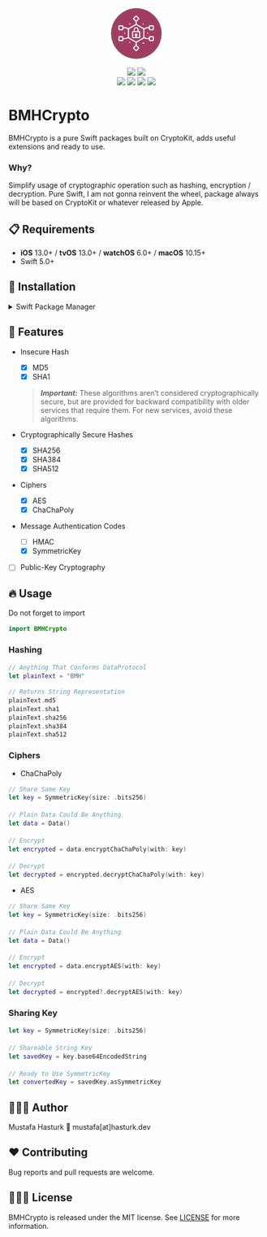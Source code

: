 <p align="center">
<img src="https://raw.githubusercontent.com/muhasturk/BMHCrypto/master/res/BMHCrypto.png" alt="BMHCrypto" title="BMHCrypto" width="100"/>
</p>

<p align="center">
<a href=""><img src="https://img.shields.io/badge/BMH-Crypto-red"></a>
<a href=""><img src="https://img.shields.io/badge/platforms-iOS%20%7C%20tvOS%20%7C%20macOS%20%7C%20watchOS%20%7C%20Linux-lightgrey.svg"></a>
<br/>
<a href="https://swift.org/package-manager/"><img src="https://img.shields.io/badge/SPM-Compatible-brightgreen.svg?style=flat"></a>
<a href="https://swift.org"><img src="https://img.shields.io/badge/Swift-5.2-orange.svg"></a>
<a href="https://developer.apple.com/xcode"><img src="https://img.shields.io/badge/Xcode-11.4-blue.svg"></a>
<a href="https://raw.githubusercontent.com/muhasturk/BMHCrypto/master/LICENSE"><img src="https://img.shields.io/badge/License-MIT-green"></a>
</p>

# BMHCrypto

BMHCrypto is a pure Swift packages built on CryptoKit, adds useful extensions and ready to use.

### Why?
Simplify usage of cryptographic operation such as hashing, encryption / decryption. Pure Swift, I am not gonna reinvent the wheel, package always will be based on CryptoKit or whatever released by Apple.

## 📋 Requirements

- **iOS** 13.0+ / **tvOS** 13.0+ / **watchOS** 6.0+ / **macOS** 10.15+
- Swift 5.0+

## 📲 Installation

<details>
<summary>Swift Package Manager</summary>
</br>

#### Xcode Project
<a href="https://swift.org/package-manager">Swift Package Manager</a> is built into new versions of Xcode. To install `BMHCrypto` with SPM:

- Open your project in Xcode

- Click "File" -> "Swift Packages" -> "Add Package Dependency..."

- Paste the following URL: 

`https://github.com/muhasturk/BMHCrypto.git`

- Click "Next" -> "Next" -> "Finish"

#### As Dependecy
<p>You can use <a href="https://swift.org/package-manager">The Swift Package Manager</a> to install <code>BMHCrypto</code> by adding the proper description to your <code>Package.swift</code> file:</p>

```swift
import PackageDescription

let package = Package(
    name: "YOUR_PROJECT_NAME",
    targets: [],
    dependencies: [
        .package(url: "https://github.com/muhasturk/BMHCrypto.git", from: "0.1.0")
    ]
)
```

<p>Next, add <code>BMHCrypto</code> to your targets dependencies like so:</p>

```swift
.target(
    name: "YOUR_TARGET_NAME",
    dependencies: [
        "BMHCrypto",
    ]
),
```

<p>Then run <code>swift package update</code>.</p>
</details>

## 🎁 Features

- Insecure Hash
    - [x] MD5
    - [x] SHA1
    > **_Important:_**  These algorithms aren’t considered cryptographically secure, but are provided for backward compatibility with older services that require them. For new services, avoid these algorithms.

- Cryptographically Secure Hashes
    - [x] SHA256
    - [x] SHA384
    - [x] SHA512

- Ciphers
    - [x] AES
    - [x] ChaChaPoly

- Message Authentication Codes
    - [ ] HMAC
    - [x] SymmetricKey

- [ ] Public-Key Cryptography

## 🔥 Usage
Do not forget to import
```swift
import BMHCrypto
```
### Hashing

```swift
// Anything That Conforms DataProtocol
let plainText = "BMH"
```

```swift
// Returns String Representation
plainText.md5
plainText.sha1
plainText.sha256
plainText.sha384
plainText.sha512
```

### Ciphers

- ChaChaPoly
```swift
// Share Same Key
let key = SymmetricKey(size: .bits256) 

// Plain Data Could Be Anything
let data = Data()

// Encrypt
let encrypted = data.encryptChaChaPoly(with: key)

// Decrypt
let decrypted = encrypted.decryptChaChaPoly(with: key)
```

- AES
```swift
// Share Same Key
let key = SymmetricKey(size: .bits256) 

// Plain Data Could Be Anything
let data = Data()

// Encrypt
let encrypted = data.encryptAES(with: key)

// Decrypt
let decrypted = encrypted?.decryptAES(with: key)
```

### Sharing Key
```swift
let key = SymmetricKey(size: .bits256) 

// Shareable String Key
let savedKey = key.base64EncodedString

// Ready to Use SymmetricKey
let convertedKey = savedKey.asSymmetricKey
```

## 👨🏻‍💻 Author
Mustafa Hasturk
📧 mustafa[at]hasturk.dev

## ❤️ Contributing
Bug reports and pull requests are welcome.

## 👮🏻‍♂️ License

BMHCrypto is released under the MIT license. See [LICENSE](https://github.com/muhasturk/BMHCrypto/blob/master/LICENSE) for more information.
